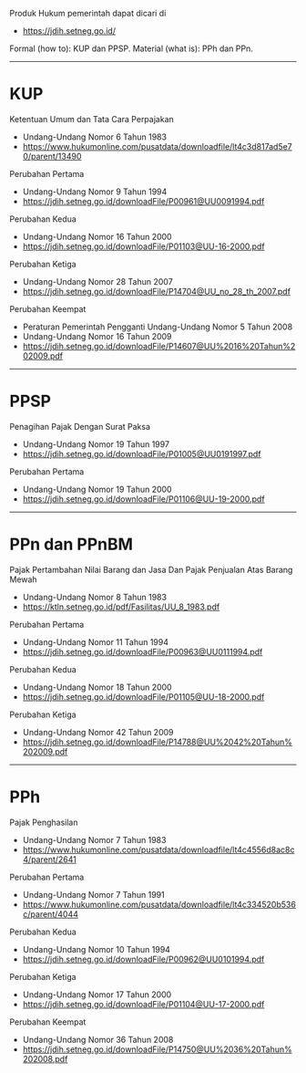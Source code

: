 
Produk Hukum pemerintah dapat dicari di
* https://jdih.setneg.go.id/

Formal (how to): KUP dan PPSP.
Material (what is): PPh dan PPn.


-- -- --

# KUP

Ketentuan Umum dan Tata Cara Perpajakan
* Undang-Undang Nomor 6 Tahun 1983
* https://www.hukumonline.com/pusatdata/downloadfile/lt4c3d817ad5e70/parent/13490

Perubahan Pertama
* Undang-Undang Nomor 9 Tahun 1994
* https://jdih.setneg.go.id/downloadFile/P00961@UU0091994.pdf

Perubahan Kedua
* Undang-Undang Nomor 16 Tahun 2000
* https://jdih.setneg.go.id/downloadFile/P01103@UU-16-2000.pdf

Perubahan Ketiga
* Undang-Undang Nomor 28 Tahun 2007
* https://jdih.setneg.go.id/downloadFile/P14704@UU_no_28_th_2007.pdf

Perubahan Keempat
* Peraturan Pemerintah Pengganti Undang-Undang Nomor 5 Tahun 2008
* Undang-Undang Nomor 16 Tahun 2009
* https://jdih.setneg.go.id/downloadFile/P14607@UU%2016%20Tahun%202009.pdf

-- -- --

# PPSP

Penagihan Pajak Dengan Surat Paksa
* Undang-Undang Nomor 19 Tahun 1997
* https://jdih.setneg.go.id/downloadFile/P01005@UU0191997.pdf

Perubahan Pertama
* Undang-Undang Nomor 19 Tahun 2000
* https://jdih.setneg.go.id/downloadFile/P01106@UU-19-2000.pdf

-- -- --

# PPn dan PPnBM

Pajak Pertambahan Nilai Barang dan Jasa
Dan Pajak Penjualan Atas Barang Mewah
* Undang-Undang Nomor 8 Tahun 1983
* https://ktln.setneg.go.id/pdf/Fasilitas/UU_8_1983.pdf

Perubahan Pertama
* Undang-Undang Nomor 11 Tahun 1994
* https://jdih.setneg.go.id/downloadFile/P00963@UU0111994.pdf

Perubahan Kedua
* Undang-Undang Nomor 18 Tahun 2000
* https://jdih.setneg.go.id/downloadFile/P01105@UU-18-2000.pdf

Perubahan Ketiga
* Undang-Undang Nomor 42 Tahun 2009
* https://jdih.setneg.go.id/downloadFile/P14788@UU%2042%20Tahun%202009.pdf

-- -- --

# PPh

Pajak Penghasilan
* Undang-Undang Nomor 7 Tahun 1983
* https://www.hukumonline.com/pusatdata/downloadfile/lt4c4556d8ac8c4/parent/2641

Perubahan Pertama
* Undang-Undang Nomor 7 Tahun 1991
* https://www.hukumonline.com/pusatdata/downloadfile/lt4c334520b536c/parent/4044

Perubahan Kedua
* Undang-Undang Nomor 10 Tahun 1994
* https://jdih.setneg.go.id/downloadFile/P00962@UU0101994.pdf

Perubahan Ketiga
* Undang-Undang Nomor 17 Tahun 2000
* https://jdih.setneg.go.id/downloadFile/P01104@UU-17-2000.pdf

Perubahan Keempat
* Undang-Undang Nomor 36 Tahun 2008
* https://jdih.setneg.go.id/downloadFile/P14750@UU%2036%20Tahun%202008.pdf


